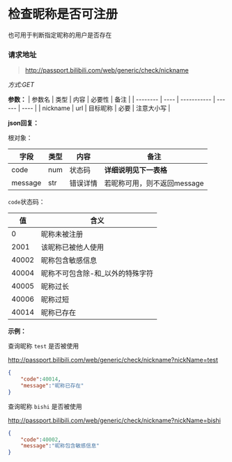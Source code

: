 # 检查昵称是否可注册
也可用于判断指定昵称的用户是否存在

### 请求地址
> http://passport.bilibili.com/web/generic/check/nickname

*方式:GET*

**参数：**
| 参数名 | 类型 | 内容        | 必要性 | 备注 |
| -------- | ---- | ----------- | ------ | ---- |
| nickname | url | 目标昵称  | 必要   |   注意大小写   |

**json回复：**

根对象：

| 字段    | 类型 | 内容       | 备注                        |
| ------- | ---- | -------- | --------------------------- |
| code    | num  | 状态码    | **详细说明见下一表格**        |
| message | str  | 错误详情   | 若昵称可用，则不返回message   |

`code`状态码：

| 值    | 含义                              |
| ----- | --------------------------------- |
| 0     | 昵称未被注册                      |
| 2001  | 该昵称已被他人使用                |
| 40002 | 昵称包含敏感信息                  |
| 40004 | 昵称不可包含除\-和_以外的特殊字符 |
| 40005 | 昵称过长                          |
| 40006 | 昵称过短                          |
| 40014 | 昵称已存在                        |

**示例：**

查询昵称 `test` 是否被使用

http://passport.bilibili.com/web/generic/check/nickname?nickName=test

```json
{
	"code":40014,
	"message":"昵称已存在"
}
```

查询昵称 `bishi` 是否被使用

http://passport.bilibili.com/web/generic/check/nickname?nickName=bishi

```json
{
    "code":40002,
    "message":"昵称包含敏感信息"
}
```



